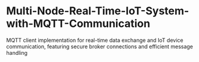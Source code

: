 # Multi-Node-Real-Time-IoT-System-with-MQTT-Communication
 MQTT client implementation for real-time data exchange and IoT device communication, featuring secure broker connections and efficient message handling
